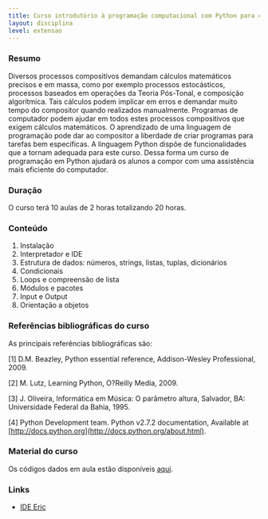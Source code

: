 ```yaml
---
title: Curso introdutório à programação computacional com Python para compositores
layout: disciplina
level: extensao
---
```


### Resumo

Diversos processos compositivos demandam cálculos matemáticos precisos e em massa, como por exemplo processos estocásticos, processos baseados em operações da Teoria Pós-Tonal, e composição algorítmica. Tais cálculos podem implicar em erros e demandar muito tempo do compositor quando realizados manualmente. Programas de computador podem ajudar em todos estes processos compositivos que exigem cálculos matemáticos. O aprendizado de uma linguagem de programação pode dar ao compositor a liberdade de criar programas para tarefas bem específicas. A linguagem Python dispõe de funcionalidades que a tornam adequada para este curso. Dessa forma um curso de programação em Python ajudará os alunos a compor com uma assistência mais eficiente do computador.

### Duração

O curso terá 10 aulas de 2 horas totalizando 20 horas.

### Conteúdo

  1. Instalação
  2. Interpretador e IDE
  3. Estrutura de dados: números, strings, listas, tuplas, dicionários
  4. Condicionais
  5. Loops e compreensão de lista
  6. Módulos e pacotes
  7. Input e Output
  8. Orientação a objetos

### Referências bibliográficas do curso

As principais referências bibliográficas são:

[1] D.M. Beazley, Python essential reference, Addison-Wesley Professional, 2009.
  
[2] M. Lutz, Learning Python, O?Reilly Media, 2009.
  
[3] J. Oliveira, Informática em Música: O parâmetro altura, Salvador, BA: Universidade Federal da Bahia, 1995.
  
[4] Python Development team. Python v2.7.2 documentation, Available at [http://docs.python.org](http://docs.python.org/about.html).

### Material do curso

Os códigos dados em aula estão disponíveis [aqui](http://genosmus.com/ensino/curso-de-python-introdutorio-material-de-aula/ "Curso de Python introdutório – material de aula").

### Links

  * <a title="IDE Eric" href="http://eric-ide.python-projects.org/" target="_blank">IDE Eric</a>